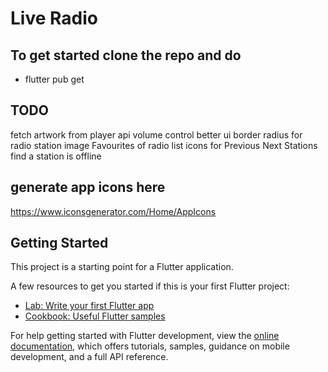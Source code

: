 # Live Radio

## To get started clone the repo and do

- flutter pub get

## TODO

fetch artwork from player api
volume control
better ui
border radius for radio station image
Favourites of radio list
icons for Previous Next Stations
find a station is offline

## generate app icons here

https://www.iconsgenerator.com/Home/AppIcons

## Getting Started

This project is a starting point for a Flutter application.

A few resources to get you started if this is your first Flutter project:

- [Lab: Write your first Flutter app](https://docs.flutter.dev/get-started/codelab)
- [Cookbook: Useful Flutter samples](https://docs.flutter.dev/cookbook)

For help getting started with Flutter development, view the
[online documentation](https://docs.flutter.dev/), which offers tutorials,
samples, guidance on mobile development, and a full API reference.
